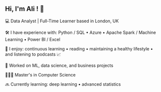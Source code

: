 ## Hi, I'm Ali ! 👋 
💻 Data Analyst | Full-Time Learner based in London, UK

🛠 I have experience with: Python / SQL • Azure • Apache Spark / Machine Learning • Power BI / Excel
 
🌿 I enjoy: continuous learning • reading • maintaining a healthy lifestyle • and listening to podcasts 📈

🌟 Worked on ML, data science, and business projects

👨🏻‍🎓 Master's in Computer Science

🔜 Currently learning: deep learning • advanced statistics

